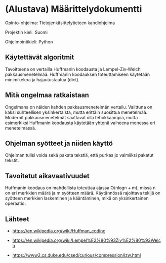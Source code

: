 # (Alustava) Määrittelydokumentti

Opinto-ohjelma: Tietojenkäsittelytieteen kandiohjelma

Projektin kieli: Suomi

Ohjelmointikieli: Python

## Käytettävät algoritmit

Tavoitteena on vertailla Huffmanin koodausta ja Lempel-Ziv-Welch pakkausmenetelmää. Huffmanin koodauksen toteuttamiseen käytetään minimikekoa ja hajautustaulua (dict).

## Mitä ongelmaa ratkaistaan

Ongelmana on näiden kahden pakkausmenetelmän vertailu.
Valittuna on kaksi suhteellisen yksinkertaista, mutta erittäin suosittua menetelmää.
Modernit pakkausmenetelmät saattavat olla tehokkaampia, mutta esimerkiksi Huffmanin koodausta käytetään yhtenä vaiheena monessa eri menetelmässä.

## Ohjelman syötteet ja niiden käyttö

Ohjelman tulisi voida sekä pakata tekstiä, että purkaa jo valmiiksi pakatut tekstit.

## Tavoitetut aikavaativuudet

Huffmanin koodaus on mahdollista toteuttaa ajassa O(nlogn + m), missä n on eri merkkien määrä ja m syötteen määrä. Käytännössä rajoittava tekijä on syötteen merkkien laskeminen ja kääntäminen, mikä on yksinkertainen operaatio.

## Lähteet

- https://en.wikipedia.org/wiki/Huffman_coding

- https://en.wikipedia.org/wiki/Lempel%E2%80%93Ziv%E2%80%93Welch

- https://www2.cs.duke.edu/csed/curious/compression/lzw.html
